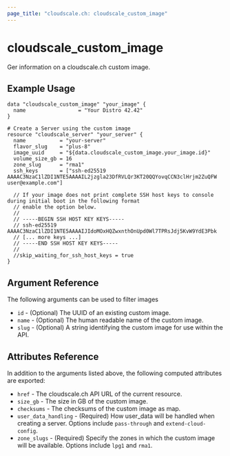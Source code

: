 ```yaml
---
page_title: "cloudscale.ch: cloudscale_custom_image"
---
```


# cloudscale\_custom\_image

Ger information on a cloudscale.ch custom image.

## Example Usage

```hcl
data "cloudscale_custom_image" "your_image" {
  name                 = "Your Distro 42.42"
}

# Create a Server using the custom image
resource "cloudscale_server" "your_server" {
  name           = "your-server"
  flavor_slug    = "plus-8"
  image_uuid     = "${data.cloudscale_custom_image.your_image.id}"
  volume_size_gb = 16
  zone_slug      = "rma1"
  ssh_keys       = ["ssh-ed25519 AAAAC3NzaC1lZDI1NTE5AAAAIL2jzgla23DfRVLQr3KT20QQYovqCCN3clHrjm2ZuQFW user@example.com"]

  // If your image does not print complete SSH host keys to console during initial boot in the following format
  // enable the option below.
  //  
  // -----BEGIN SSH HOST KEY KEYS-----
  // ssh-ed25519 AAAAC3NzaC1lZDI1NTE5AAAAIJIdoMOxHQZwxnthOnUpd0Wl7TPRsJdj5KvW9YdE3Pbk
  // [... more keys ...] 
  // -----END SSH HOST KEY KEYS----- 
  //
  //skip_waiting_for_ssh_host_keys = true
}
```

## Argument Reference

The following arguments can be used to filter images

* `id` - (Optional) The UUID of an existing custom image.
* `name` - (Optional) The human readable name of the custom image.
* `slug` - (Optional) A string identifying the custom image for use within the API.

## Attributes Reference

In addition to the arguments listed above, the following computed attributes are exported:

* `href` - The cloudscale.ch API URL of the current resource.
* `size_gb` - The size in GB of the custom image.
* `checksums` - The checksums of the custom image as map.
* `user_data_handling` - (Required) How user_data will be handled when creating a server. Options include `pass-through` and `extend-cloud-config`.
* `zone_slugs` - (Required) Specify the zones in which the custom image will be available. Options include `lpg1` and `rma1`.
